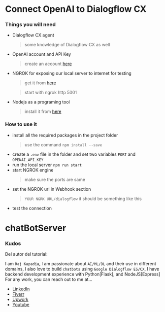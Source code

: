 # Connect OpenAI to Dialogflow CX

### Things you will need

- Dialogflow CX agent
  > some knowledge of Dialogflow CX as well
- OpenAI account and API Key
  > create an account [here](https://openai.com/)
- NGROK for exposing our local server to internet for testing

  > get it from [here](https://ngrok.com/)

  > start with ngrok http 5001

- Nodejs as a programing tool
  > install it from [here](https://nodejs.org/en/download/)

### How to use it

- install all the required packages in the project folder
  > use the command `npm install --save`
- create a `.env` file in the folder and set two variables `PORT` and `OPENAI_API_KEY`
- run the local server `npm run start`
- start NGROK engine
  > make sure the ports are same
- set the NGROK url in Webhook section
  > `YOUR NGRK URL/dialogflow` it should be something like this
- test the connection

# chatBotServer

### Kudos

Del autor del tutorial:

I am `Raj Kapadia`, I am passionate about `AI/ML/DL` and their use in different domains, I also love to build `chatbots` using `Google Dialogflow ES/CX`, I have backend development experience with Python[Flask], and NodeJS[Express] For any work, you can reach out to me at...

- [LinkedIn](https://www.linkedin.com/in/rajkkapadia/)
- [Fiverr](https://www.fiverr.com/rajkkapadia​)
- [Upwork](https://www.upwork.com/freelancers/~0176aeacfcff7f1fc2)
- [Youtube](https://www.youtube.com/channel/UCOT01XvBSj12xQsANtTeAcQ)
